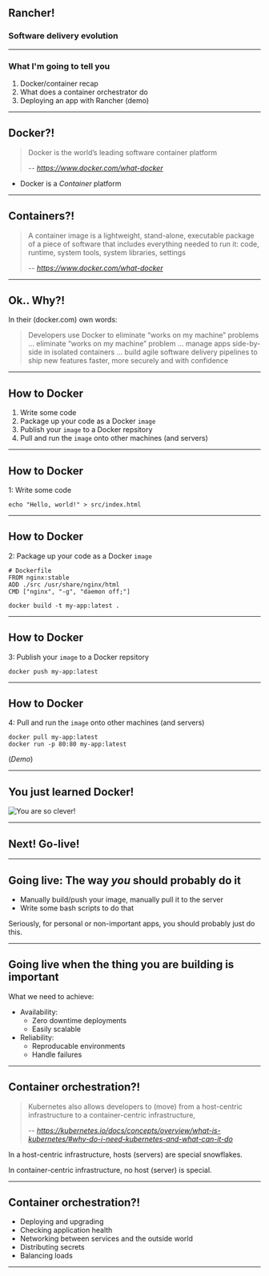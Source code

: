 ## Rancher!

### Software delivery evolution

---

### What I'm going to tell you

  1. Docker/container recap
  2. What does a container orchestrator do
  3. Deploying an app with Rancher (demo)

---

## Docker?!

> Docker is the world’s leading software container platform
>
> -- <cite>https://www.docker.com/what-docker</cite>

- Docker is a *Container* platform

---

## Containers?!

> A container image is a lightweight, stand-alone, executable package of a piece of software that includes everything needed to run it: code, runtime, system tools, system libraries, settings
>
> -- <cite>https://www.docker.com/what-docker</cite>

---

## Ok.. Why?!

In their (docker.com) own words:

> Developers use Docker to eliminate “works on my machine” problems
> ...
> eliminate “works on my machine” problem
> ...
>  manage apps side-by-side in isolated containers
> ...
> build agile software delivery pipelines to ship new features faster, more securely and with confidence

---

## How to Docker

1. Write some code
2. Package up your code as a Docker `image`
3.  Publish your `image` to a Docker repsitory
4. Pull and run the `image` onto other machines (and servers)

---

## How to Docker

1: Write some code

```
echo "Hello, world!" > src/index.html
```

---

## How to Docker

2: Package up your code as a Docker `image`

```
# Dockerfile
FROM nginx:stable
ADD ./src /usr/share/nginx/html
CMD ["nginx", "-g", "daemon off;"]
```

```
docker build -t my-app:latest .
```

---

## How to Docker

3:  Publish your `image` to a Docker repsitory

```
docker push my-app:latest
```

---

## How to Docker

4: Pull and run the `image` onto other machines (and servers)

```
docker pull my-app:latest
docker run -p 80:80 my-app:latest
```

(*Demo*)

---

## You just learned Docker!

![You are so clever!](https://img.4plebs.org/boards/pol/image/1458/00/1458008739837.jpg)

---

## Next! Go-live!

---

## Going live: The way *you* should probably do it

- Manually build/push your image, manually pull it to the server
- Write some bash scripts to do that

Seriously, for personal or non-important apps, you should probably just do this.

---

## Going live when the thing you are building is important

What we need to achieve:

- Availability:
  - Zero downtime deployments
  - Easily scalable
- Reliability:
  - Reproducable environments
  - Handle failures

---

## Container orchestration?!

> Kubernetes also allows developers to (move) from a host-centric infrastructure to a container-centric infrastructure,
>
> -- <cite>https://kubernetes.io/docs/concepts/overview/what-is-kubernetes/#why-do-i-need-kubernetes-and-what-can-it-do</cite>

In a host-centric infrastructure, hosts (servers) are special snowflakes.

In container-centric infrastructure, no host (server) is special.

---

## Container orchestration?!

- Deploying and upgrading
- Checking application health
- Networking between services and the outside world
- Distributing secrets
- Balancing loads

---
